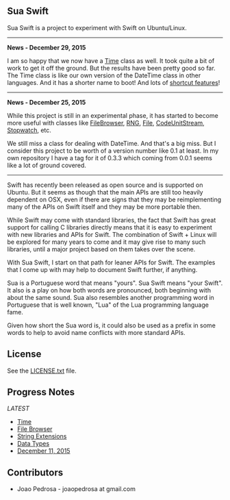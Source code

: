 Sua Swift
---------

Sua Swift is a project to experiment with Swift on Ubuntu/Linux.

----------

**News - December 29, 2015**

I am so happy that we now have a [Time](Sources/time.swift) class as well. It
took quite a bit of work to get it off the ground. But the results have been
pretty good so far. The Time class is like our own version of the DateTime class
in other languages. And it has a shorter name to boot! And lots of
[shortcut features](docs/Time.md)!

----------

**News - December 25, 2015**

While this project is still in an experimental phase, it has started to become
more useful with classes like [FileBrowser](Sources/file_browser.swift),
[RNG](Sources/rng.swift), [File](Sources/file.swift),
[CodeUnitStream](Sources/codeunitstream.swift), [Stopwatch](Sources/tick.swift),
etc.

We still miss a class for dealing with DateTime. And that's a big miss. But I
consider this project to be worth of a version number like 0.1 at least. In my
own repository I have a tag for it of 0.3.3 which coming from 0.0.1 seems like
a lot of ground covered.

----------

Swift has recently been released as open source and is supported on Ubuntu. But
it seems as though that the main APIs are still too heavily dependent on OSX,
even if there are signs that they may be reimplementing many of the APIs on
Swift itself and they may be more portable then.

While Swift may come with standard libraries, the fact that Swift has great
support for calling C libraries directly means that it is easy to experiment
with new libraries and APIs for Swift. The combination of Swift + Linux will
be explored for many years to come and it may give rise to many such libraries,
until a major project based on them takes over the scene.

With Sua Swift, I start on that path for leaner APIs for Swift. The examples
that I come up with may help to document Swift further, if anything.

Sua is a Portuguese word that means "yours". Sua Swift means "your Swift". It
also is a play on how both words are pronounced, both beginning with about the
same sound. Sua also resembles another programming word in Portuguese that is
well known, "Lua" of the Lua programming language fame.

Given how short the Sua word is, it could also be used as a prefix in some words
to help to avoid name conflicts with more standard APIs.

License
-------

See the [LICENSE.txt](LICENSE.txt) file.

Progress Notes
--------------
*LATEST*

* [Time](docs/Time.md)
* [File Browser](docs/File_Browser.md)
* [String Extensions](docs/String_Extensions.md)
* [Data Types](docs/Data_Types.md)
* [December 11, 2015](docs/Progress_Notes_December_11_2015.md)

Contributors
------------

* Joao Pedrosa - joaopedrosa at gmail.com
